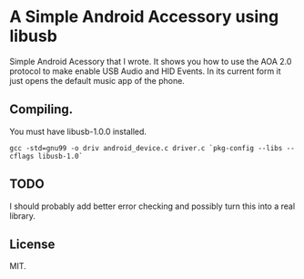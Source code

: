 # A Simple Android Accessory using libusb

Simple Android Acessory that I wrote. It shows you how to use the AOA 2.0 protocol to make enable USB Audio and HID Events. In its current form it just opens the default music app of the phone.

## Compiling.

You must have libusb-1.0.0 installed.

```shell
gcc -std=gnu99 -o driv android_device.c driver.c `pkg-config --libs --cflags libusb-1.0`
```

## TODO

I should probably add better error checking and possibly turn this into a real library.

## License

MIT.